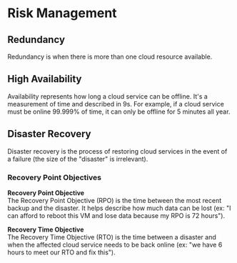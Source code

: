 # Risk Management

## Redundancy
Redundancy is when there is more than one cloud resource available. 

## High Availability
Availability represents how long a cloud service can be offline. It's a measurement of time and described in 9s. For example, if a cloud service must be online 99.999% of time, it can only be offline for 5 minutes all year. 

## Disaster Recovery
Disaster recovery is the process of restoring cloud services in the event of a failure (the size of the "disaster" is irrelevant). 

### Recovery Point Objectives
**Recovery Point Objective**  
The Recovery Point Objective (RPO) is the time between the most recent backup and the disaster. It helps describe how much data can be lost (ex: "I can afford to reboot this VM and lose data because my RPO is 72 hours"). 

**Recovery Time Objective**  
The Recovery Time Objective (RTO) is the time between a disaster and when the affected cloud service needs to be back online (ex: "we have 6 hours to meet our RTO and fix this").